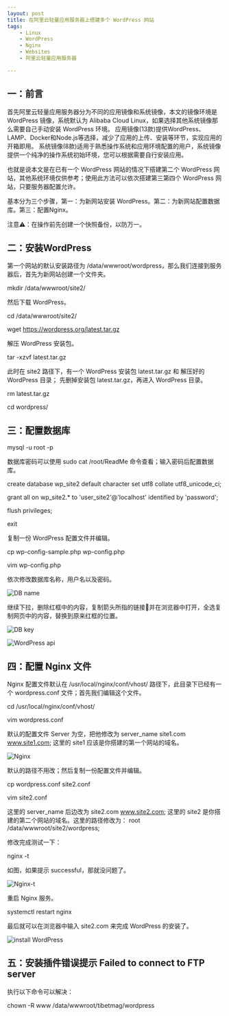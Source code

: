 ```yaml
---
layout: post
title: ﻿在阿里云轻量应用服务器上搭建多个 WordPress 网站
tags:
    - Linux
    - WordPress
    - Nginx
    - Websites
    - 阿里云轻量应用服务器

---
```

## 一：前言

首先阿里云轻量应用服务器分为不同的应用镜像和系统镜像，本文的镜像环境是 WordPress 镜像，系统默认为 Alibaba Cloud Linux，如果选择其他系统镜像那么需要自己手动安装 WordPress 环境。
应用镜像(13款)提供WordPress、LAMP、Docker和Node.js等选择，减少了应用的上传、安装等环节，实现应用的开箱即用。
系统镜像(8款)适用于熟悉操作系统和应用环境配置的用户，系统镜像提供一个纯净的操作系统初始环境，您可以根据需要自行安装应用。

也就是说本文是在已有一个 WordPress 网站的情况下搭建第二个 WordPress 网站，其他系统环境仅供参考；使用此方法可以依次搭建第三第四个 WordPress 网站，只要服务器配置允许。

基本分为三个步骤，第一：为新网站安装 WordPress。第二：为新网站配置数据库。第三：配置Nginx。

注意⚠️：在操作前先创建一个快照备份，以防万一。

## 二：安装WordPress

第一个网站的默认安装路径为 /data/wwwroot/wordpress，那么我们连接到服务器后，首先为新网站创建一个文件夹。

  mkdir /data/wwwroot/site2/

然后下载 WordPress。

  cd /data/wwwroot/site2/

  wget https://wordpress.org/latest.tar.gz

解压 WordPress 安装包。

  tar -xzvf latest.tar.gz

此时在 site2 路径下，有一个 WordPress 安装包 latest.tar.gz 和 解压好的 WordPress 目录； 先删掉安装包 latest.tar.gz，再进入 WordPress 目录。 

  rm latest.tar.gz

  cd wordpress/
  
## 三：配置数据库

  mysql -u root -p

数据库密码可以使用 sudo cat /root/ReadMe 命令查看；输入密码后配置数据库。

  create database wp_site2 default character set utf8 collate utf8_unicode_ci;

  grant all on wp_site2.* to 'user_site2'@'localhost' identified by 'password';

  flush privileges;

  exit

复制一份 WordPress 配置文件并编辑。

  cp wp-config-sample.php wp-config.php

  vim wp-config.php
  
依次修改数据库名称，用户名以及密码。

  ![DB name](https://raw.githubusercontent.com/huijingfei/huijingfei.github.io/master/images/DB%20name.webp)

继续下拉，删除红框中的内容，复制箭头所指的链接🔗并在浏览器中打开，全选复制网页中的内容，替换到原来红框的位置。

  ![DB key](https://raw.githubusercontent.com/huijingfei/huijingfei.github.io/master/images/DB%20key.webp)

  ![WordPress api](https://raw.githubusercontent.com/huijingfei/huijingfei.github.io/master/images/WordPress%20api.webp)

## 四：配置 Nginx 文件

Nginx 配置文件默认在 /usr/local/nginx/conf/vhost/ 路径下，此目录下已经有一个 wordpress.conf 文件；首先我们编辑这个文件。

  cd /usr/local/nginx/conf/vhost/

  vim wordpress.conf

默认的配置文件 Server 为空，把他修改为  server_name site1.com www.site1.com; 这里的 site1 应该是你搭建的第一个网站的域名。


  ![Nginx](https://raw.githubusercontent.com/huijingfei/huijingfei.github.io/master/images/Nginx.webp)

默认的路径不用改；然后复制一份配置文件并编辑。

  cp wordpress.conf site2.conf

  vim site2.conf

这里的 server_name 后边改为 site2.com www.site2.com; 这里的 site2 是你搭建的第二个网站的域名。这里的路径修改为：   root /data/wwwroot/site2/wordpress;

修改完成测试一下：

  nginx -t

如图，如果提示 successful，那就没问题了。

  ![Nginx-t](https://raw.githubusercontent.com/huijingfei/huijingfei.github.io/master/images/Nginx-t.webp)

重启 Nginx 服务。

  systemctl restart nginx

最后就可以在浏览器中输入 site2.com 来完成 WordPress 的安装了。

  ![install WordPress](https://raw.githubusercontent.com/huijingfei/huijingfei.github.io/master/images/install%20WordPress.webp)

## 五：安装插件错误提示 Failed to connect to FTP server



执行以下命令可以解决：

  chown -R www /data/wwwroot/tibetmag/wordpress
